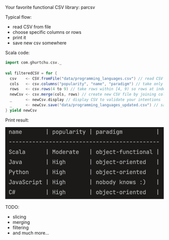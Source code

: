 Your favorite functional CSV library: parcsv

Typical flow:
 - read CSV from file
 - choose specific columns or rows
 - print it
 - save new csv somewhere

Scala code:
```scala
import com.ghurtchu.csv._

val filteredCSV = for {
  csv    <- CSV.fromFile("data/programming_languages.csv") // read CSV file
  cols   <- csv.columns("popularity", "name", "paradigm") // take only 3 columns of interest
  rows   <- csv.rows(4 to 9) // take rows within [4, 9) so rows at index 4, 5, 6, 7, 8
  newCsv <- csv.merge(cols, rows) // create new CSV file by joining cols and rows of interest
  _      <- newCsv.display // display CSV to validate your intentions
  _      <- newCsv.save("data/programming_languages_updated.csv") // save it
} yield newCsv
```



Print result:

![My Image](screenshot.png)

TODO:
 - slicing
 - merging
 - filtering
 - and much more...
